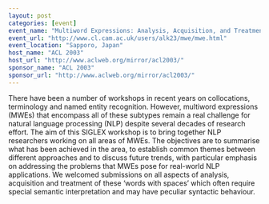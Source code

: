 ```yaml
---
layout: post
categories: [event]
event_name: "Multiword Expressions: Analysis, Acquisition, and Treatment"
event_url: "http://www.cl.cam.ac.uk/users/alk23/mwe/mwe.html"
event_location: "Sapporo, Japan"
host_name: "ACL 2003"
host_url: "http://www.aclweb.org/mirror/acl2003/"
sponsor_name: "ACL 2003"
sponsor_url: "http://www.aclweb.org/mirror/acl2003/"
---
```

There have been a number of workshops in recent years on collocations, terminology and named entity recognition. However, multiword expressions (MWEs) that encompass all of these subtypes remain a real challenge for natural language processing (NLP) despite several decades of research effort. The aim of this SIGLEX workshop is to bring together NLP researchers working on all areas of MWEs. The objectives are to summarise what has been achieved in the area, to establish common themes between different approaches and to discuss future trends, with particular emphasis on addressing the problems that MWEs pose for real-world NLP applications. We welcomed submissions on all aspects of analysis, acquisition and treatment of these ‘words with spaces’ which often require special semantic interpretation and may have peculiar syntactic behaviour.